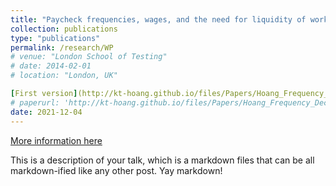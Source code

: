 ```yaml
---
title: "Paycheck frequencies, wages, and the need for liquidity of workers in the U.S."
collection: publications
type: "publications"
permalink: /research/WP
# venue: "London School of Testing"
# date: 2014-02-01
# location: "London, UK"

[First version](http://kt-hoang.github.io/files/Papers/Hoang_Frequency_Dec21.pdf)
# paperurl: 'http://kt-hoang.github.io/files/Papers/Hoang_Frequency_Dec21.pdf'
date: 2021-12-04
---
```


[More information here](http://example2.com)

This is a description of your talk, which is a markdown files that can be all markdown-ified like any other post. Yay markdown!

